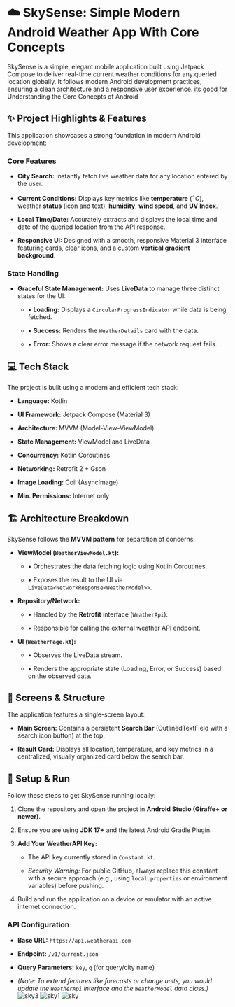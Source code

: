 # ☁️ SkySense: Simple Modern Android Weather App With Core Concepts

SkySense is a simple, elegant mobile application built using Jetpack Compose to deliver real-time current weather conditions for any queried location globally. It follows modern Android development practices, ensuring a clean architecture and a responsive user experience.
its good for Understanding the Core Concepts of Android
## ✨ Project Highlights & Features

This application showcases a strong foundation in modern Android development:

### Core Features

* **City Search:** Instantly fetch live weather data for any location entered by the user.

* **Current Conditions:** Displays key metrics like **temperature** ($^\circ C$), weather **status** (icon and text), **humidity**, **wind speed**, and **UV Index**.

* **Local Time/Date:** Accurately extracts and displays the local time and date of the queried location from the API response.

* **Responsive UI:** Designed with a smooth, responsive Material 3 interface featuring cards, clear icons, and a custom **vertical gradient background**.

### State Handling

* **Graceful State Management:** Uses **LiveData** to manage three distinct states for the UI:

  * $\bullet$ **Loading:** Displays a `CircularProgressIndicator` while data is being fetched.

  * $\bullet$ **Success:** Renders the `WeatherDetails` card with the data.

  * $\bullet$ **Error:** Shows a clear error message if the network request fails.

## 💻 Tech Stack

The project is built using a modern and efficient tech stack:

* **Language:** Kotlin

* **UI Framework:** Jetpack Compose (Material 3)

* **Architecture:** MVVM (Model-View-ViewModel)

* **State Management:** ViewModel and LiveData

* **Concurrency:** Kotlin Coroutines

* **Networking:** Retrofit 2 + Gson

* **Image Loading:** Coil (AsyncImage)

* **Min. Permissions:** Internet only

## 🏗️ Architecture Breakdown

SkySense follows the **MVVM pattern** for separation of concerns:

* **ViewModel (`WeatherViewModel.kt`):**

  * $\bullet$ Orchestrates the data fetching logic using Kotlin Coroutines.

  * $\bullet$ Exposes the result to the UI via `LiveData<NetworkResponse<WeatherModel>>`.

* **Repository/Network:**

  * $\bullet$ Handled by the **Retrofit** interface (`WeatherApi`).

  * $\bullet$ Responsible for calling the external weather API endpoint.

* **UI (`WeatherPage.kt`):**

  * $\bullet$ Observes the LiveData stream.

  * $\bullet$ Renders the appropriate state (Loading, Error, or Success) based on the observed data.

## 📱 Screens & Structure

The application features a single-screen layout:

* **Main Screen:** Contains a persistent **Search Bar** (OutlinedTextField with a search icon button) at the top.

* **Result Card:** Displays all location, temperature, and key metrics in a centralized, visually organized card below the search bar.


## 🚀 Setup & Run

Follow these steps to get SkySense running locally:

1. Clone the repository and open the project in **Android Studio (Giraffe+ or newer)**.

2. Ensure you are using **JDK 17+** and the latest Android Gradle Plugin.

3. **Add Your WeatherAPI Key:**

   * The API key currently stored in `Constant.kt`.

   * *Security Warning:* For public GitHub, always replace this constant with a secure approach (e.g., using `local.properties` or environment variables) before pushing.

4. Build and run the application on a device or emulator with an active internet connection.

### API Configuration

* **Base URL:** `https://api.weatherapi.com`

* **Endpoint:** `/v1/current.json`

* **Query Parameters:** `key`, `q` (for query/city name)

* *(Note: To extend features like forecasts or change units, you would update the `WeatherApi` interface and the `WeatherModel` data class.)*
  ![sky3](https://github.com/user-attachments/assets/f64e70bf-9413-4936-a65d-a0ebd9eb6358)
![sky1](https://github.com/user-attachments/assets/064dbc53-192b-4e2d-b480-94b90bb6960d)
![sky](https://github.com/user-attachments/assets/2a8610c1-15c0-4494-91b9-83c1b643e3f6)

